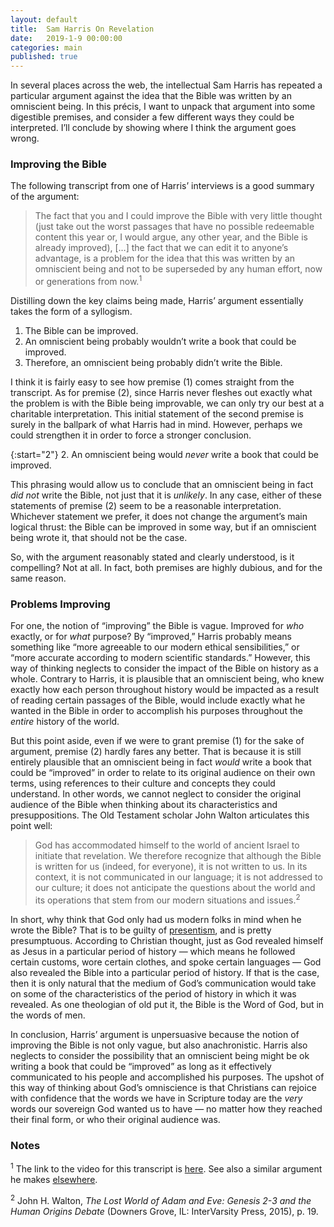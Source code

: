 ```yaml
---
layout: default
title:  Sam Harris On Revelation
date:   2019-1-9 00:00:00
categories: main
published: true
---
```


In several places across the web, the intellectual Sam Harris has repeated a particular argument against the idea that the Bible was written by an omniscient being. In this précis, I want to unpack that argument into some digestible premises, and consider a few different ways they could be interpreted. I’ll conclude by showing where I think the argument goes wrong.

### Improving the Bible
The following transcript from one of Harris’ interviews is a good summary of the argument:

> The fact that you and I could improve the Bible with very little thought (just take out the worst passages that have no possible redeemable content this year or, I would argue, any other year, and the Bible is already improved), […] the fact that we can edit it to anyone’s advantage, is a problem for the idea that this was written by an omniscient being and not to be superseded by any human effort, now or generations from now.<sup>1</sup>

Distilling down the key claims being made, Harris’ argument essentially takes the form of a syllogism.

1. The Bible can be improved.
2. An omniscient being probably wouldn’t write a book that could be improved.
3. Therefore, an omniscient being probably didn’t write the Bible.

I think it is fairly easy to see how premise (1) comes straight from the transcript. As for premise (2), since Harris never fleshes out exactly what the problem is with the Bible being improvable, we can only try our best at a charitable interpretation. This initial statement of the second premise is surely in the ballpark of what Harris had in mind. However, perhaps we could strengthen it in order to force a stronger conclusion.

{:start="2"}
2. An omniscient being would *never* write a book that could be improved.

This phrasing would allow us to conclude that an omniscient being in fact *did not* write the Bible, not just that it is *unlikely*. In any case, either of these statements of premise (2) seem to be a reasonable interpretation. Whichever statement we prefer, it does not change the argument’s main logical thrust: the Bible can be improved in some way, but if an omniscient being wrote it, that should not be the case.

So, with the argument reasonably stated and clearly understood, is it compelling? Not at all. In fact, both premises are highly dubious, and for the same reason.

### Problems Improving
For one, the notion of “improving” the Bible is vague. Improved for *who* exactly, or for *what* purpose? By “improved,” Harris probably means something like “more agreeable to our modern ethical sensibilities,” or “more accurate according to modern scientific standards.” However, this way of thinking neglects to consider the impact of the Bible on history as a whole. Contrary to Harris, it is plausible that an omniscient being, who knew exactly how each person throughout history would be impacted as a result of reading certain passages of the Bible, would include exactly what he wanted in the Bible in order to accomplish his purposes throughout the *entire* history of the world.

But this point aside, even if we were to grant premise (1) for the sake of argument, premise (2) hardly fares any better. That is because it is still entirely plausible that an omniscient being in fact *would* write a book that could be “improved” in order to relate to its original audience on their own terms, using references to their culture and concepts they could understand. In other words, we cannot neglect to consider the original audience of the Bible when thinking about its characteristics and presuppositions. The Old Testament scholar John Walton articulates this point well:

> God has accommodated himself to the world of ancient Israel to initiate that revelation. We therefore recognize that although the Bible is written for us (indeed, for everyone), it is not written to us. In its context, it is not communicated in our language; it is not addressed to our culture; it does not anticipate the questions about the world and its operations that stem from our modern situations and issues.<sup>2</sup>

In short, why think that God only had us modern folks in mind when he wrote the Bible? That is to be guilty of [presentism](https://en.m.wikipedia.org/wiki/Presentism_(literary_and_historical_analysis)), and is pretty presumptuous. According to Christian thought, just as God revealed himself as Jesus in a particular period of history — which means he followed certain customs, wore certain clothes, and spoke certain languages — God also revealed the Bible into a particular period of history. If that is the case, then it is only natural that the medium of God’s communication would take on some of the characteristics of the period of history in which it was revealed. As one theologian of old put it, the Bible is the Word of God, but in the words of men.

In conclusion, Harris’ argument is unpersuasive because the notion of improving the Bible is not only vague, but also anachronistic. Harris also neglects to consider the possibility that an omniscient being might be ok writing a book that could be “improved” as long as it effectively communicated to his people and accomplished his purposes. The upshot of this way of thinking about God’s omniscience is that Christians can rejoice with confidence that the words we have in Scripture today are the *very* words our sovereign God wanted us to have — no matter how they reached their final form, or who their original audience was.

### Notes
<sup>1</sup> The link to the video for this transcript is [here](https://youtu.be/bdUC8nRVyYY?t=1962). See also a similar argument he makes [elsewhere](https://www.youtube.com/watch?v=8zV3vIXZ-1Y).

<sup>2</sup> John H. Walton, *The Lost World of Adam and Eve: Genesis 2-3 and the Human Origins Debate* (Downers Grove, IL: InterVarsity Press, 2015), p. 19.

